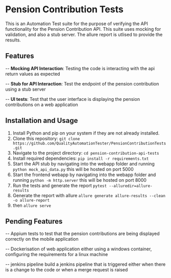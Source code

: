 # Pension Contribution Tests

This is an Automation Test suite for the purpose of verifying the API functionality for the Pension Contribution API. This suite uses mocking for validation, and also a stub server. The allure report is utlised to provide the results.

## Features

-- **Mocking API Interaction**: Testing the code is interacting with the api return values as expected


-- **Stub for API Interaction**: Test the endpoint of the pension contribution using a stub server


-- **UI tests**: Test that the user interface is displaying the pension contributions on a web application

## Installation and Usage

1. Install Python and pip on your system if they are not already installed.
2. Clone this repository: `git clone https://github.com/QualityAutomationTester/PensionContributionTests.git`
3. Navigate to the project directory: `cd pension-contribution-api-tests`
4. Install required dependencies: `pip install -r requirements.txt`
5. Start the API stub by navigating into the webapp folder and running `python mock_api_data.py` this will be hosted on port 5000
6. Start the frontend webapp by navigating into the webapp folder and running `python -m http.server` this will be hosted on port 8000 
7. Run the tests and generate the report `pytest --alluredir=allure-results`
8. Generate the report with allure `allure generate allure-results --clean -o allure-report`
9. then `allure serve`

## Pending Features ##

-- Appium tests to test that the pension contributions are being displayed correctly on the mobile application


-- Dockerisation of web application either using a windows container, configuring the requirements for a linux machine


-- jenkins pipeline build a jenkins pipeline that is triggered either when there is a change to the code or when a merge request is raised
